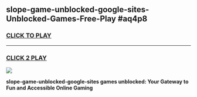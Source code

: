 
## slope-game-unblocked-google-sites-Unblocked-Games-Free-Play #aq4p8
<h3>
<a href="https://us.freeplayer.one?title=slope-game-unblocked-google-sites&ref=9M">CLICK TO PLAY</a></h3>
<hr>

<h3>
<a href="https://us.freeplayer.one?title=slope-game-unblocked-google-sites&ref=9M">CLICK 2 PLAY</a>
  
</h3>

<a href="https://us.freeplayer.one?title=slope-game-unblocked-google-sites&ref=9M"><img src="https://clearcache.store/games.png"></a>


**slope-game-unblocked-google-sites games unblocked: Your Gateway to Fun and Accessible Online Gaming**
